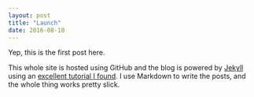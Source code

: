 ```yaml
---
layout: post
title: "Launch"
date: 2016-08-10
---
```


Yep, this is the first post here.

This whole site is hosted using GitHub and the blog is powered by [Jekyll](https://jekyllrb.com/) using an [excellent tutorial I found](http://jmcglone.com/guides/github-pages/). I use Markdown to write the posts, and the whole thing works pretty slick.
